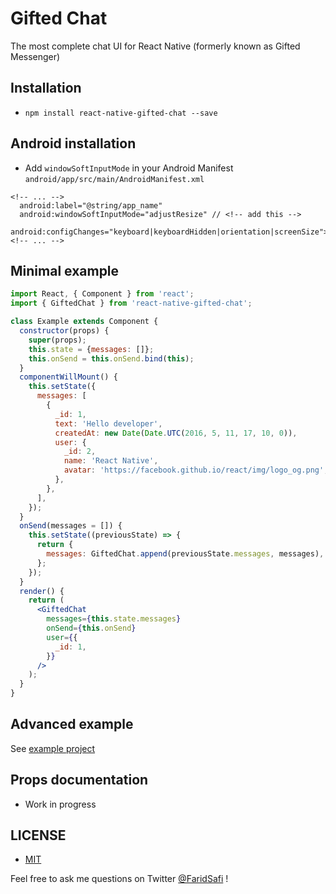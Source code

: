 # Gifted Chat
The most complete chat UI for React Native (formerly known as Gifted Messenger)

## Installation
- `npm install react-native-gifted-chat --save`

## Android installation
- Add `windowSoftInputMode` in your Android Manifest `android/app/src/main/AndroidManifest.xml`
```
<!-- ... -->
  android:label="@string/app_name"
  android:windowSoftInputMode="adjustResize" // <!-- add this -->
  android:configChanges="keyboard|keyboardHidden|orientation|screenSize">
<!-- ... -->
```

## Minimal example
```jsx
import React, { Component } from 'react';
import { GiftedChat } from 'react-native-gifted-chat';

class Example extends Component {
  constructor(props) {
    super(props);
    this.state = {messages: []};
    this.onSend = this.onSend.bind(this);
  }
  componentWillMount() {
    this.setState({
      messages: [
        {
          _id: 1,
          text: 'Hello developer',
          createdAt: new Date(Date.UTC(2016, 5, 11, 17, 10, 0)),
          user: {
            _id: 2,
            name: 'React Native',
            avatar: 'https://facebook.github.io/react/img/logo_og.png',
          },
        },
      ],
    });
  }
  onSend(messages = []) {
    this.setState((previousState) => {
      return {
        messages: GiftedChat.append(previousState.messages, messages),
      };
    });
  }
  render() {
    return (
      <GiftedChat
        messages={this.state.messages}
        onSend={this.onSend}
        user={{
          _id: 1,
        }}
      />
    );
  }
}
```

## Advanced example
See [example project](example/App.js)

## Props documentation
- Work in progress

## LICENSE
- [MIT](LICENSE)


Feel free to ask me questions on Twitter [@FaridSafi](https://www.twitter.com/FaridSafi) !
